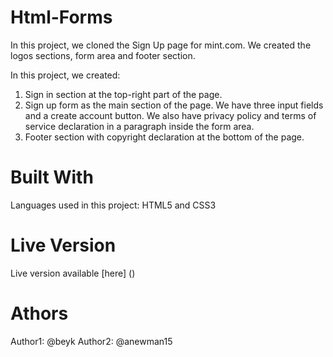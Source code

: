 # Html-Forms
In this project, we cloned the Sign Up page for mint.com. We created the logos sections, form area and footer section.

In this project, we created:

1. Sign in section at the top-right part of the page.
2. Sign up form as the main section of the page. We have three input fields and a create account button. We also have privacy policy and terms of service declaration in a paragraph inside the form area.
3. Footer section with copyright declaration at the bottom of the page.

# Built With
Languages used in this project: HTML5 and CSS3

# Live Version
Live version available [here] ()

# Athors
Author1: @beyk
Author2: @anewman15